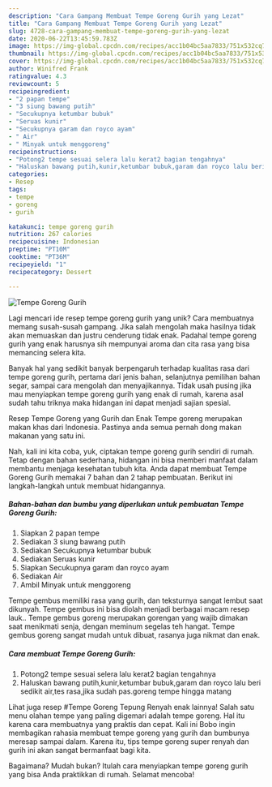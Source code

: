 ```yaml
---
description: "Cara Gampang Membuat Tempe Goreng Gurih yang Lezat"
title: "Cara Gampang Membuat Tempe Goreng Gurih yang Lezat"
slug: 4728-cara-gampang-membuat-tempe-goreng-gurih-yang-lezat
date: 2020-06-22T13:45:59.783Z
image: https://img-global.cpcdn.com/recipes/acc1b04bc5aa7833/751x532cq70/tempe-goreng-gurih-foto-resep-utama.jpg
thumbnail: https://img-global.cpcdn.com/recipes/acc1b04bc5aa7833/751x532cq70/tempe-goreng-gurih-foto-resep-utama.jpg
cover: https://img-global.cpcdn.com/recipes/acc1b04bc5aa7833/751x532cq70/tempe-goreng-gurih-foto-resep-utama.jpg
author: Winifred Frank
ratingvalue: 4.3
reviewcount: 5
recipeingredient:
- "2 papan tempe"
- "3 siung bawang putih"
- "Secukupnya ketumbar bubuk"
- "Seruas kunir"
- "Secukupnya garam dan royco ayam"
- " Air"
- " Minyak untuk menggoreng"
recipeinstructions:
- "Potong2 tempe sesuai selera lalu kerat2 bagian tengahnya"
- "Haluskan bawang putih,kunir,ketumbar bubuk,garam dan royco lalu beri sedikit air,tes rasa,jika sudah pas.goreng tempe hingga matang"
categories:
- Resep
tags:
- tempe
- goreng
- gurih

katakunci: tempe goreng gurih 
nutrition: 267 calories
recipecuisine: Indonesian
preptime: "PT10M"
cooktime: "PT36M"
recipeyield: "1"
recipecategory: Dessert

---
```



![Tempe Goreng Gurih](https://img-global.cpcdn.com/recipes/acc1b04bc5aa7833/751x532cq70/tempe-goreng-gurih-foto-resep-utama.jpg)

Lagi mencari ide resep tempe goreng gurih yang unik? Cara membuatnya memang susah-susah gampang. Jika salah mengolah maka hasilnya tidak akan memuaskan dan justru cenderung tidak enak. Padahal tempe goreng gurih yang enak harusnya sih mempunyai aroma dan cita rasa yang bisa memancing selera kita.

Banyak hal yang sedikit banyak berpengaruh terhadap kualitas rasa dari tempe goreng gurih, pertama dari jenis bahan, selanjutnya pemilihan bahan segar, sampai cara mengolah dan menyajikannya. Tidak usah pusing jika mau menyiapkan tempe goreng gurih yang enak di rumah, karena asal sudah tahu triknya maka hidangan ini dapat menjadi sajian spesial.

Resep Tempe Goreng yang Gurih dan Enak Tempe goreng merupakan makan khas dari Indonesia. Pastinya anda semua pernah dong makan makanan yang satu ini.


Nah, kali ini kita coba, yuk, ciptakan tempe goreng gurih sendiri di rumah. Tetap dengan bahan sederhana, hidangan ini bisa memberi manfaat dalam membantu menjaga kesehatan tubuh kita. Anda dapat membuat Tempe Goreng Gurih memakai 7 bahan dan 2 tahap pembuatan. Berikut ini langkah-langkah untuk membuat hidangannya.

<!--inarticleads1-->

##### Bahan-bahan dan bumbu yang diperlukan untuk pembuatan Tempe Goreng Gurih:

1. Siapkan 2 papan tempe
1. Sediakan 3 siung bawang putih
1. Sediakan Secukupnya ketumbar bubuk
1. Sediakan Seruas kunir
1. Siapkan Secukupnya garam dan royco ayam
1. Sediakan  Air
1. Ambil  Minyak untuk menggoreng


Tempe gembus memiliki rasa yang gurih, dan teksturnya sangat lembut saat dikunyah. Tempe gembus ini bisa diolah menjadi berbagai macam resep lauk.. Tempe gembus goreng merupakan gorengan yang wajib dimakan saat menikmati senja, dengan meminum segelas teh hangat. Tempe gembus goreng sangat mudah untuk dibuat, rasanya juga nikmat dan enak. 

<!--inarticleads2-->

##### Cara membuat Tempe Goreng Gurih:

1. Potong2 tempe sesuai selera lalu kerat2 bagian tengahnya
1. Haluskan bawang putih,kunir,ketumbar bubuk,garam dan royco lalu beri sedikit air,tes rasa,jika sudah pas.goreng tempe hingga matang


Lihat juga resep #Tempe Goreng Tepung Renyah enak lainnya! Salah satu menu olahan tempe yang paling digemari adalah tempe goreng. Hal itu karena cara membuatnya yang praktis dan cepat. Kali ini Bobo ingin membagikan rahasia membuat tempe goreng yang gurih dan bumbunya meresap sampai dalam. Karena itu, tips tempe goreng super renyah dan gurih ini akan sangat bermanfaat bagi kita. 

Bagaimana? Mudah bukan? Itulah cara menyiapkan tempe goreng gurih yang bisa Anda praktikkan di rumah. Selamat mencoba!
